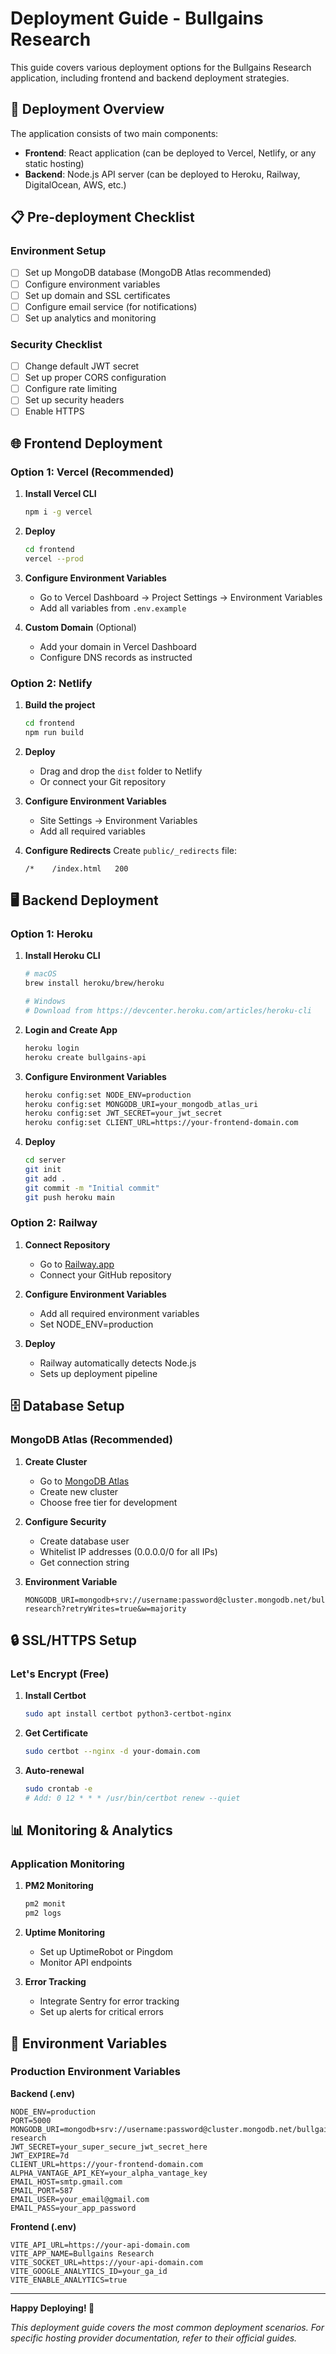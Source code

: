 # Deployment Guide - Bullgains Research

This guide covers various deployment options for the Bullgains Research application, including frontend and backend deployment strategies.

## 🚀 Deployment Overview

The application consists of two main components:
- **Frontend**: React application (can be deployed to Vercel, Netlify, or any static hosting)
- **Backend**: Node.js API server (can be deployed to Heroku, Railway, DigitalOcean, AWS, etc.)

## 📋 Pre-deployment Checklist

### Environment Setup
- [ ] Set up MongoDB database (MongoDB Atlas recommended)
- [ ] Configure environment variables
- [ ] Set up domain and SSL certificates
- [ ] Configure email service (for notifications)
- [ ] Set up analytics and monitoring

### Security Checklist
- [ ] Change default JWT secret
- [ ] Set up proper CORS configuration
- [ ] Configure rate limiting
- [ ] Set up security headers
- [ ] Enable HTTPS

## 🌐 Frontend Deployment

### Option 1: Vercel (Recommended)

1. **Install Vercel CLI**
   ```bash
   npm i -g vercel
   ```

2. **Deploy**
   ```bash
   cd frontend
   vercel --prod
   ```

3. **Configure Environment Variables**
   - Go to Vercel Dashboard → Project Settings → Environment Variables
   - Add all variables from `.env.example`

4. **Custom Domain** (Optional)
   - Add your domain in Vercel Dashboard
   - Configure DNS records as instructed

### Option 2: Netlify

1. **Build the project**
   ```bash
   cd frontend
   npm run build
   ```

2. **Deploy**
   - Drag and drop the `dist` folder to Netlify
   - Or connect your Git repository

3. **Configure Environment Variables**
   - Site Settings → Environment Variables
   - Add all required variables

4. **Configure Redirects**
   Create `public/_redirects` file:
   ```
   /*    /index.html   200
   ```

## 🖥️ Backend Deployment

### Option 1: Heroku

1. **Install Heroku CLI**
   ```bash
   # macOS
   brew install heroku/brew/heroku
   
   # Windows
   # Download from https://devcenter.heroku.com/articles/heroku-cli
   ```

2. **Login and Create App**
   ```bash
   heroku login
   heroku create bullgains-api
   ```

3. **Configure Environment Variables**
   ```bash
   heroku config:set NODE_ENV=production
   heroku config:set MONGODB_URI=your_mongodb_atlas_uri
   heroku config:set JWT_SECRET=your_jwt_secret
   heroku config:set CLIENT_URL=https://your-frontend-domain.com
   ```

4. **Deploy**
   ```bash
   cd server
   git init
   git add .
   git commit -m "Initial commit"
   git push heroku main
   ```

### Option 2: Railway

1. **Connect Repository**
   - Go to [Railway.app](https://railway.app)
   - Connect your GitHub repository

2. **Configure Environment Variables**
   - Add all required environment variables
   - Set NODE_ENV=production

3. **Deploy**
   - Railway automatically detects Node.js
   - Sets up deployment pipeline

## 🗄️ Database Setup

### MongoDB Atlas (Recommended)

1. **Create Cluster**
   - Go to [MongoDB Atlas](https://www.mongodb.com/atlas)
   - Create new cluster
   - Choose free tier for development

2. **Configure Security**
   - Create database user
   - Whitelist IP addresses (0.0.0.0/0 for all IPs)
   - Get connection string

3. **Environment Variable**
   ```env
   MONGODB_URI=mongodb+srv://username:password@cluster.mongodb.net/bullgains-research?retryWrites=true&w=majority
   ```

## 🔒 SSL/HTTPS Setup

### Let's Encrypt (Free)

1. **Install Certbot**
   ```bash
   sudo apt install certbot python3-certbot-nginx
   ```

2. **Get Certificate**
   ```bash
   sudo certbot --nginx -d your-domain.com
   ```

3. **Auto-renewal**
   ```bash
   sudo crontab -e
   # Add: 0 12 * * * /usr/bin/certbot renew --quiet
   ```

## 📊 Monitoring & Analytics

### Application Monitoring

1. **PM2 Monitoring**
   ```bash
   pm2 monit
   pm2 logs
   ```

2. **Uptime Monitoring**
   - Set up UptimeRobot or Pingdom
   - Monitor API endpoints

3. **Error Tracking**
   - Integrate Sentry for error tracking
   - Set up alerts for critical errors

## 🔧 Environment Variables

### Production Environment Variables

**Backend (.env)**
```env
NODE_ENV=production
PORT=5000
MONGODB_URI=mongodb+srv://username:password@cluster.mongodb.net/bullgains-research
JWT_SECRET=your_super_secure_jwt_secret_here
JWT_EXPIRE=7d
CLIENT_URL=https://your-frontend-domain.com
ALPHA_VANTAGE_API_KEY=your_alpha_vantage_key
EMAIL_HOST=smtp.gmail.com
EMAIL_PORT=587
EMAIL_USER=your_email@gmail.com
EMAIL_PASS=your_app_password
```

**Frontend (.env)**
```env
VITE_API_URL=https://your-api-domain.com
VITE_APP_NAME=Bullgains Research
VITE_SOCKET_URL=https://your-api-domain.com
VITE_GOOGLE_ANALYTICS_ID=your_ga_id
VITE_ENABLE_ANALYTICS=true
```

---

**Happy Deploying! 🚀**

*This deployment guide covers the most common deployment scenarios. For specific hosting provider documentation, refer to their official guides.*
